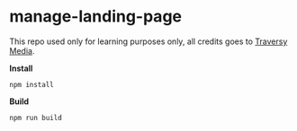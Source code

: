 # manage-landing-page
This repo used only for learning purposes only, all credits goes to <a href="https://www.youtube.com/watch?v=dFgzHOX84xQ&list=LL&index=3" traget="_blank">Traversy Media</a>.


__Install__
```
npm install
```
__Build__
```
npm run build
```
